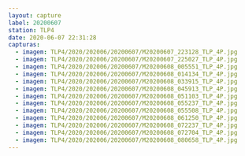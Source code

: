 ```yaml
---
layout: capture
label: 20200607
station: TLP4
date: 2020-06-07 22:31:28
capturas:
  - imagem: TLP4/2020/202006/20200607/M20200607_223128_TLP_4P.jpg
  - imagem: TLP4/2020/202006/20200607/M20200607_225027_TLP_4P.jpg
  - imagem: TLP4/2020/202006/20200607/M20200608_005551_TLP_4P.jpg
  - imagem: TLP4/2020/202006/20200607/M20200608_014134_TLP_4P.jpg
  - imagem: TLP4/2020/202006/20200607/M20200608_033915_TLP_4P.jpg
  - imagem: TLP4/2020/202006/20200607/M20200608_045913_TLP_4P.jpg
  - imagem: TLP4/2020/202006/20200607/M20200608_051103_TLP_4P.jpg
  - imagem: TLP4/2020/202006/20200607/M20200608_055237_TLP_4P.jpg
  - imagem: TLP4/2020/202006/20200607/M20200608_055508_TLP_4P.jpg
  - imagem: TLP4/2020/202006/20200607/M20200608_061250_TLP_4P.jpg
  - imagem: TLP4/2020/202006/20200607/M20200608_072237_TLP_4P.jpg
  - imagem: TLP4/2020/202006/20200607/M20200608_072704_TLP_4P.jpg
  - imagem: TLP4/2020/202006/20200607/M20200608_080658_TLP_4P.jpg
---
```

